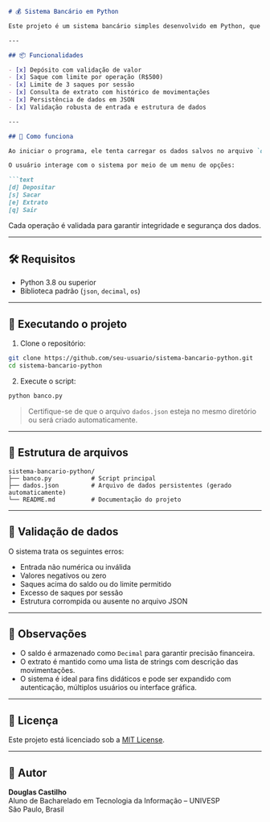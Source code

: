 ```markdown
# 💰 Sistema Bancário em Python

Este projeto é um sistema bancário simples desenvolvido em Python, que permite ao usuário realizar depósitos, saques, consultar extrato e salvar os dados em um arquivo local (`dados.json`). Ele simula o funcionamento básico de uma conta corrente com controle de limite de saques e persistência de dados entre sessões.

---

## 📦 Funcionalidades

- [x] Depósito com validação de valor
- [x] Saque com limite por operação (R$500)
- [x] Limite de 3 saques por sessão
- [x] Consulta de extrato com histórico de movimentações
- [x] Persistência de dados em JSON
- [x] Validação robusta de entrada e estrutura de dados

---

## 🧠 Como funciona

Ao iniciar o programa, ele tenta carregar os dados salvos no arquivo `dados.json`. Se o arquivo estiver ausente ou corrompido, os dados são inicializados com valores padrão.

O usuário interage com o sistema por meio de um menu de opções:

```text
[d] Depositar
[s] Sacar
[e] Extrato
[q] Sair
```

Cada operação é validada para garantir integridade e segurança dos dados.

---

## 🛠️ Requisitos

- Python 3.8 ou superior
- Biblioteca padrão (`json`, `decimal`, `os`)

---

## 🚀 Executando o projeto

1. Clone o repositório:

```bash
git clone https://github.com/seu-usuario/sistema-bancario-python.git
cd sistema-bancario-python
```

2. Execute o script:

```bash
python banco.py
```

> Certifique-se de que o arquivo `dados.json` esteja no mesmo diretório ou será criado automaticamente.

---

## 📁 Estrutura de arquivos

```plaintext
sistema-bancario-python/
├── banco.py           # Script principal
├── dados.json         # Arquivo de dados persistentes (gerado automaticamente)
└── README.md          # Documentação do projeto
```

---

## 🔐 Validação de dados

O sistema trata os seguintes erros:
- Entrada não numérica ou inválida
- Valores negativos ou zero
- Saques acima do saldo ou do limite permitido
- Excesso de saques por sessão
- Estrutura corrompida ou ausente no arquivo JSON

---

## 📌 Observações

- O saldo é armazenado como `Decimal` para garantir precisão financeira.
- O extrato é mantido como uma lista de strings com descrição das movimentações.
- O sistema é ideal para fins didáticos e pode ser expandido com autenticação, múltiplos usuários ou interface gráfica.

---

## 📜 Licença

Este projeto está licenciado sob a [MIT License](LICENSE).

---

## 🙋 Autor

**Douglas Castilho**  
Aluno de Bacharelado em Tecnologia da Informação – UNIVESP  
São Paulo, Brasil
```

